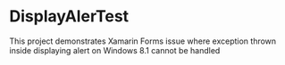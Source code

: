 # DisplayAlerTest
This project demonstrates Xamarin Forms issue where exception thrown inside displaying alert on Windows 8.1 cannot be handled
